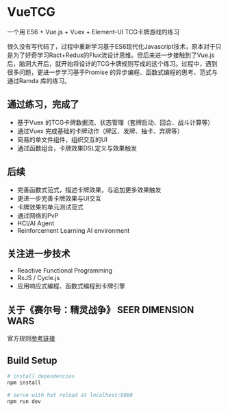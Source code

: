 # VueTCG

一个用 ES6 + Vue.js + Vuex + Element-UI TCG卡牌游戏的练习

很久没有写代码了，过程中重新学习基于ES6现代化Javascript技术，原本对于只是为了好奇学习Ract+Redux的Flux流设计思维。但后来进一步接触到了Vue.js 后，脑洞大开后，就开始将设计的TCG卡牌规则写成的这个练习。过程中，遇到很多问题，更进一步学习基于Promise 的异步编程、函数式编程的思考、范式与通过Ramda 库的练习。

## 通过练习，完成了

* 基于Vuex 的TCG卡牌数据流、状态管理（套牌启动、回合、战斗计算等）
* 通过Vuex 完成基础的卡牌动作（牌区、发牌、抽卡、弃牌等）
* 简易的单文件组件，组织交互的UI
* 通过函数组合，卡牌效果DSL定义与效果触发

## 后续

* 完善函数式范式，描述卡牌效果，与追加更多效果触发
* 更进一步完善卡牌效果与UI交互
* 卡牌效果的单元测试范式
* 通过网络的PvP
* HCI/AI Agent
* Reinforcement Learning AI environment


## 关注进一步技术

* Reactive Functional Programming
* RxJS / Cycle.js
* 应用响应式编程、函数式编程到卡牌引擎


## 关于《赛尔号：精灵战争》 SEER DIMENSION WARS

官方规则[参考链接](http://m.news.4399.com/seer/youxixinwen/201512-15-583403.html)

## Build Setup

``` bash
# install dependencies
npm install

# serve with hot reload at localhost:8080
npm run dev
